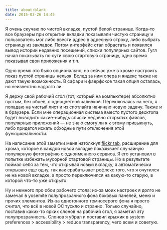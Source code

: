 ```yaml
---
title: about:blank
date: 2015-03-26 14:45
---
```


Я очень скучаю по чистой вкладке, пустой белой странице. Когда-то все браузеры при открытии вкладки показывали
чистую страницу и пользователь мог либо ввести адрес в адресную строку, либо выбрать страницу из закладок. Потом интерфейс
стал обрастать и появился вывод истории недавних посещений, списки популярных сайтов. Гугл начал показывать по сути свою
стартовую страницу, одно время показывал свои приложения и т.п.

Одно время это было опционально, но сейчас уже в хроме настроить показ пустой страницы нельзя. Вслед за ним опера и
яндекс также не дают такую возможность. В сафари и фаерфоксе такая опция осталась, но неизвестно надолго ли.

Я держу свой рабочий стол (тот, который на компьютере) абсолютно пустым, без обоев, с одноцветной заливкой. Переключаясь
на него, я попадаю на чистый лист и из спотлайта начинаю новую задачу. Также и в браузере. Если мне операционная система
вместо пустого десктопа будет выводить какие-нибудь списки недавно открытых файлов, популярных приложений — не знаю
смогу ли я к этому привыкнуть, либо придется искать обходные пути отключения этой функциональности.

На написание этой заметки меня натолкнул
[flickr tab](http://blog.flickr.net/en/2015/03/18/flickr-tab-in-google-chrome/), расширение для хрома, которое в каждой новой вкладке показывает
случайную популярную фотографию с одноименного сервиса. Я его установил в попытке избежать мусорной стартовой страницы.
Но в результате поймал себя за тем, что открывая новый вкладку, я автоматически открываю еще одну, так как срабатывает
рефлекс того, что я очутился не на новой вкладке, а просто переключился на какую-то старую, в которой что-то уже открыто.

Ну и немного про обои рабочего стола: из-за моих настроек я долго не замечал в yosemite полупрозрачного фона боковых
панелей, меню и прочих элементов. Из-за однотонного темносерого фона я просто считал, что всё в новой ОС тускло и
странно. Только случайно, поставив каких-то ярких слонов на рабочий стол, я заметил эту полупрозрачность. Слонов я убрал
и поставил крыжик в system preferences > accessibility > reduce transparency, чего всем и советую.
